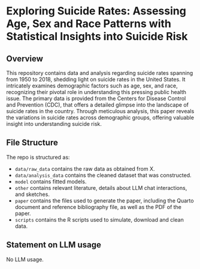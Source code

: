 # Exploring Suicide Rates: Assessing Age, Sex and Race Patterns with Statistical Insights into Suicide Risk

## Overview

This repository contains data and analysis regarding suicide rates spanning from 1950 to 2018, shedding light on suicide rates in the United States. It intricately examines demographic factors such as age, sex, and race, recognizing their pivotal role in understanding this pressing public health issue. The primary data is provided from the Centers for Disease Control and Prevention (CDC), that offers a detailed glimpse into the landscape of suicide rates in the country. Through meticulous analysis, this paper reveals the variations in suicide rates across  demographic groups, offering valuable insight into understanding suicide risk. 


## File Structure

The repo is structured as:

-   `data/raw_data` contains the raw data as obtained from X.
-   `data/analysis_data` contains the cleaned dataset that was constructed.
-   `model` contains fitted models. 
-   `other` contains relevant literature, details about LLM chat interactions, and sketches.
-   `paper` contains the files used to generate the paper, including the Quarto document and reference bibliography file, as well as the PDF of the paper. 
-   `scripts` contains the R scripts used to simulate, download and clean data.


## Statement on LLM usage
No LLM usage.
